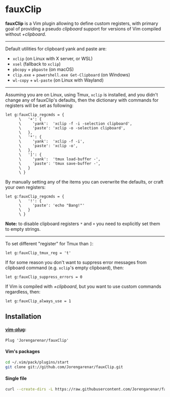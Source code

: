 fauxClip
========

**fauxClip** is a Vim plugin allowing to define custom registers, with primary
goal of providing a pseudo _clipboard_ support for versions of Vim compiled
without _+clipboard_.

---

Default utilities for clipboard yank and paste are:

* `xclip`  (on Linux with X server, or WSL)
* `xsel`   (fallback to `xclip`)
* `pbcopy` + `pbpaste` (on macOS)
* `clip.exe` + `powershell.exe Get-Clipboard` (on Windows)
* `wl-copy` + `wl-paste` (on Linux with Wayland)

---

Assuming you are on Linux, using Tmux, `xclip` is installed, and you didn't
change any of fauxClip's defaults, then the dictionary with commands for
registers will be set as following:

```vim
let g:fauxClip_regcmds = {
      \   '+': {
      \     'yank':  'xclip -f -i -selection clipboard',
      \     'paste': 'xclip -o -selection clipboard',
      \   },
      \   '*': {
      \     'yank':  'xclip -f -i',
      \     'paste': 'xclip -o',
      \   },
      \   ']': {
      \     'yank':  'tmux load-buffer -',
      \     'paste': 'tmux save-buffer -',
      \   }
      \ }
```

By manually setting any of the items you can overwrite the defaults, or craft
your own registers:
```vim
let g:fauxClip_regcmds = {
      \   '!': {
      \     'paste': 'echo "Bang!"'
      \   }
      \ }
```

**Note:** to disable clipboard registers `*` and `+` you need to explicitly set
them to empty strings.

---

To set different "register" for Tmux than `]`:
```vim
let g:fauxClip_tmux_reg = 't'
```

If for some reason you don't want to suppress error messages from clipboard
command (e.g. `xclip`'s empty clipboard), then:
```vim
let g:fauxClip_suppress_errors = 0
```

If Vim is compiled with _+clipboard_, but you want to use custom commands
regardless, then:
```vim
let g:fauxClip_always_use = 1
```

## Installation

#### [vim-plug](https://github.com/junegunn/vim-plug):
```vim
Plug 'Jorengarenar/fauxClip'
```

#### Vim's packages
```bash
cd ~/.vim/pack/plugins/start
git clone git://github.com/Jorengarenar/fauxClip.git
```

#### Single file
```sh
curl --create-dirs -L https://raw.githubusercontent.com/Jorengarenar/fauxClip/master/plugin/fauxClip.vim -o ~/.vim/plugin/fauxClip.vim
```
